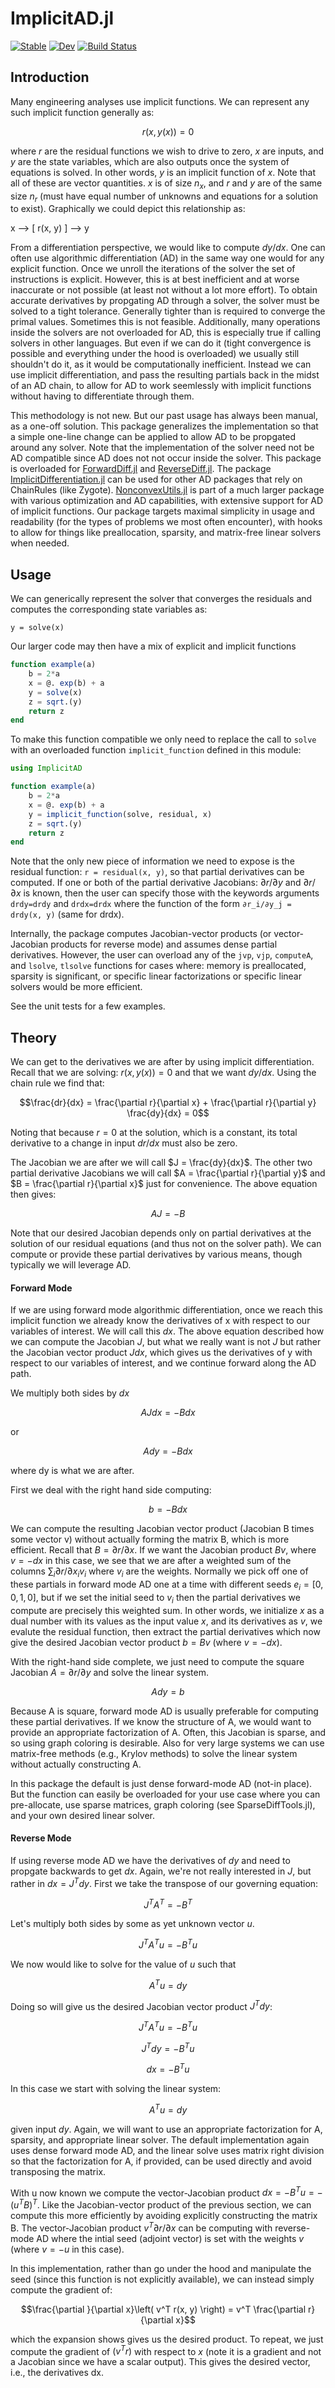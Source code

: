 # ImplicitAD.jl

[![Stable](https://img.shields.io/badge/docs-stable-blue.svg)](https://byuflowlab.github.io/ImplicitAD.jl/stable/)
[![Dev](https://img.shields.io/badge/docs-dev-blue.svg)](https://byuflowlab.github.io/ImplicitAD.jl/dev/)
[![Build Status](https://github.com/byuflowlab/ImplicitAD.jl/actions/workflows/CI.yml/badge.svg?branch=main)](https://github.com/byuflowlab/ImplicitAD.jl/actions/workflows/CI.yml?query=branch%3Amain)

## Introduction

Many engineering analyses use implicit functions.  We can represent any such implicit function generally as:
```math
r(x, y(x)) = 0
```
where $r$ are the residual functions we wish to drive to zero, $x$ are inputs, and $y$ are the state variables, which are also outputs once the system of equations is solved.  In other words, $y$ is an implicit function of $x$. Note that all of these are vector quantities.  $x$ is of size $n_x$, and $r$ and $y$ are of the same size $n_r$ (must have equal number of unknowns and equations for a solution to exist). Graphically we could depict this relationship as:

x --> [ r(x, y) ] --> y

From a differentiation perspective, we would like to compute $dy/dx$.  One can often use algorithmic differentiation (AD) in the same way one would for any explicit function.  Once we unroll the iterations of the solver the set of instructions is explicit.  However, this is at best inefficient and at worse inaccurate or not possible (at least not without a lot more effort).  To obtain accurate derivatives by propgating AD through a solver, the solver must be solved to a tight tolerance.  Generally tighter than is required to converge the primal values.  Sometimes this is not feasible.  Additionally, many operations inside the solvers are not overloaded for AD, this is especially true if calling solvers in other languages.  But even if we can do it (tight convergence is possible and everything under the hood is overloaded) we usually still shouldn't do it, as it would be computationally inefficient.  Instead we can use implicit differentiation, and pass the resulting partials back in the midst of an AD chain, to allow for AD to work seemlessly with implicit functions without having to differentiate through them.

This methodology is not new.  But our past usage has always been manual, as a one-off solution.  This package generalizes the implementation so that a simple one-line change can be applied to allow AD to be propgated around any solver.  Note that the implementation of the solver need not be AD compatible since AD does not not occur inside the solver.  This package is overloaded for [ForwardDiff.jl](https://github.com/JuliaDiff/ForwardDiff.jl) and [ReverseDiff.jl](https://github.com/JuliaDiff/ReverseDiff.jl).  The package [ImplicitDifferentiation.jl](https://github.com/gdalle/ImplicitDifferentiation.jl) can be used for other AD packages that rely on ChainRules (like Zygote).  [NonconvexUtils.jl](https://github.com/JuliaNonconvex/NonconvexUtils.jl) is part of a much larger package with various optimization and AD capabilities, with extensive support for AD of implicit functions.  Our package targets maximal simplicity in usage and readability (for the types of problems we most often encounter), with hooks to allow for things like preallocation, sparsity, and matrix-free linear solvers when needed.


## Usage

We can generically represent the solver that converges the residuals and computes the corresponding state variables as:

``y = solve(x)``

Our larger code may then have a mix of explicit and implicit functions

```julia
function example(a)
    b = 2*a
    x = @. exp(b) + a
    y = solve(x)
    z = sqrt.(y)
    return z
end
```

To make this function compatible we only need to replace the call to ``solve`` with an overloaded function ``implicit_function`` defined in this module:
```julia
using ImplicitAD

function example(a)
    b = 2*a
    x = @. exp(b) + a
    y = implicit_function(solve, residual, x)
    z = sqrt.(y)
    return z
end
```
Note that the only new piece of information we need to expose is the residual function: ``r = residual(x, y)``, so that partial derivatives can be computed.  If one or both of the partial derivative Jacobians: $\partial r / \partial y$ and $\partial r / \partial x$ is known, then the user can specify those with the keywords arguments `drdy=drdy` and `drdx=drdx` where the function of the form `∂r_i/∂y_j = drdy(x, y)` (same for drdx).

Internally, the package computes Jacobian-vector products (or vector-Jacobian products for reverse mode) and assumes dense partial derivatives.  However, the user can overload any of the `jvp`, `vjp`, `computeA`, and `lsolve`, `tlsolve` functions for cases where: memory is preallocated, sparsity is significant, or specific linear factorizations or specific linear solvers would be more efficient.

See the unit tests for a few examples.

## Theory

We can get to the derivatives we are after by using implicit differentiation. Recall that we are solving:
$r(x, y(x)) = 0$ and that we want $dy/dx$.  Using the chain rule we find that:
```math
\frac{dr}{dx} = \frac{\partial r}{\partial x} + \frac{\partial r}{\partial y} \frac{dy}{dx} = 0
```
Noting that because $r = 0$ at the solution, which is a constant, its total derivative to a change in input $dr/dx$ must also be zero.

The Jacobian we are after we will call $J = \frac{dy}{dx}$.  The other two partial derivative Jacobians we will call $A = \frac{\partial r}{\partial y}$ and $B = \frac{\partial r}{\partial x}$ just for convenience.  The above equation then gives:
```math
A J = -B
```
Note that our desired Jacobian depends only on partial derivatives at the solution of our residual equations (and thus not on the solver path).  We can compute or provide these partial derivatives by various means, though typically we will leverage AD.

#### Forward Mode

If we are using forward mode algorithmic differentiation, once we reach this implicit function we already know the derivatives of x with respect to our variables of interest.  We will call this $dx$.  The above equation described how we can compute the Jacobian $J$, but what we really want is not $J$ but rather the Jacobian vector product $J dx$, which gives us the derivatives of y with respect to our variables of interest, and we continue forward along the AD path.

We multiply both sides by $dx$
```math
A J dx = -B dx
```
or 
```math
A dy = -B dx
```
where dy is what we are after.

First we deal with the right hand side computing:
```math
b = -B dx
```
We can compute the resulting Jacobian vector product (Jacobian B times some vector v) without actually forming the matrix B, which is more efficient.  Recall that $B = \partial r/\partial x$.  If we want the Jacobian product $B v$, where $v = -dx$ in this case, we see that we are after a weighted sum of the columns $\sum_i \partial r/\partial x_i v_i$ where $v_i$ are the weights.  Normally we pick off one of these partials in forward mode AD one at a time with different seeds $e_i = [0, 0, 1, 0]$, but if we set the initial seed to $v_i$ then the partial derivatives we compute are precisely this weighted sum.  In other words, we initialize $x$ as a dual number with its values as the input value $x$, and its derivatives as $v$, we evalute the residual function, then extract the partial derivatives which now give the desired Jacobian vector product $b = B v$ (where $v = -dx$).

With the right-hand side complete, we just need to compute the square Jacobian $A = \partial r / \partial y$ and solve the linear system.  
```math
A dy = b
```
Because A is square, forward mode AD is usually preferable for computing these partial derivatives. If we know the structure of A, we would want to provide an appropriate factorization of A.  Often, this Jacobian is sparse, and so using graph coloring is desirable.  Also for very large systems we can use matrix-free methods (e.g., Krylov methods) to solve the linear system without actually constructing A.

In this package the default is just dense forward-mode AD (not-in place). But the function can easily be overloaded for your use case where you can pre-allocate, use sparse matrices, graph coloring (see SparseDiffTools.jl), and your own desired linear solver.


#### Reverse Mode

If using reverse mode AD we have the derivatives of $dy$ and need to propgate backwards to get $dx$.  Again, we're not really interested in $J$, but rather in $dx = J^T dy$.  First we take the transpose of our governing equation:
```math
J^T A^T = -B^T
```
Let's multiply both sides by some as yet unknown vector $u$.
```math
J^T A^T u = -B^T u
```
We now would like to solve for the value of $u$ such that
```math
A^T u = dy
```
Doing so will give us the desired Jacobian vector product $J^T dy$:
```math
J^T A^T u = -B^T u
```
```math
J^T dy = -B^T u 
```
```math
dx = -B^T u 
```

In this case we start with solving the linear system:
```math
A^T u = dy
```
given input $dy$.  Again, we will want to use an appropriate factorization for A, sparsity, and appropriate linear solver.  The default implementation again uses dense forward mode AD, and the linear solve uses matrix right division so that the factorization for A, if provided, can be used directly and avoid transposing the matrix.

With u now known we compute the vector-Jacobian product
$dx = -B^T u = -(u^T B)^T$.  Like the Jacobian-vector product of the previous section, we can compute this more efficiently by avoiding explicitly constructing the matrix B.  The vector-Jacobian product $v^T \partial r/ \partial x$ can be computing with reverse-mode AD where the intial seed (adjoint vector) is set with the weights $v$ (where $v = -u$ in this case).

In this implementation, rather than go under the hood and manipulate the seed (since this function is not explicitly available), we can instead simply compute the gradient of:
```math
\frac{\partial }{\partial x}\left( v^T r(x, y) \right) = v^T \frac{\partial r}{\partial x}
```
which the expansion shows gives us the desired product.
To repeat, we just compute the gradient of $(v^T r)$  with respect to $x$ (note it is a gradient and not a Jacobian since we have a scalar output). This gives the desired vector, i.e., the derivatives dx.

